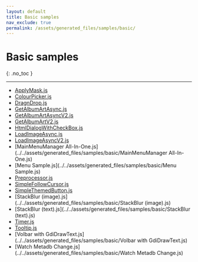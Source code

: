 ```yaml
---
layout: default
title: Basic samples
nav_exclude: true
permalink: /assets/generated_files/samples/basic/
---
```


# Basic samples
{: .no_toc }

---

[//]: # (Replace with automatic generation)

- [ApplyMask.js](../../assets/generated_files/samples/basic/ApplyMask.js)
- [ColourPicker.js](../../assets/generated_files/samples/basic/ColourPicker.js)
- [DragnDrop.js](../../assets/generated_files/samples/basic/DragnDrop.js)
- [GetAlbumArtAsync.js](../../assets/generated_files/samples/basic/GetAlbumArtAsync.js)
- [GetAlbumArtAsyncV2.js](../../assets/generated_files/samples/basic/GetAlbumArtAsyncV2.js)
- [GetAlbumArtV2.js](../../assets/generated_files/samples/basic/GetAlbumArtV2.js)
- [HtmlDialogWithCheckBox.js](../../assets/generated_files/samples/basic/HtmlDialogWithCheckBox.js)
- [LoadImageAsync.js](../../assets/generated_files/samples/basic/LoadImageAsync.js)
- [LoadImageAsyncV2.js](../../assets/generated_files/samples/basic/LoadImageAsyncV2.js)
- [MainMenuManager All-In-One.js](../../assets/generated_files/samples/basic/MainMenuManager All-In-One.js)
- [Menu Sample.js](../../assets/generated_files/samples/basic/Menu Sample.js)
- [Preprocessor.js](../../assets/generated_files/samples/basic/Preprocessor.js)
- [SimpleFollowCursor.js](../../assets/generated_files/samples/basic/SimpleFollowCursor.js)
- [SimpleThemedButton.js](../../assets/generated_files/samples/basic/SimpleThemedButton.js)
- [StackBlur (image).js](../../assets/generated_files/samples/basic/StackBlur (image).js)
- [StackBlur (text).js](../../assets/generated_files/samples/basic/StackBlur (text).js)
- [Timer.js](../../assets/generated_files/samples/basic/Timer.js)
- [Tooltip.js](../../assets/generated_files/samples/basic/Tooltip.js)
- [Volbar with GdiDrawText.js](../../assets/generated_files/samples/basic/Volbar with GdiDrawText.js)
- [Watch Metadb Change.js](../../assets/generated_files/samples/basic/Watch Metadb Change.js)
